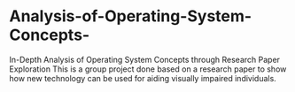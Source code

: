 # Analysis-of-Operating-System-Concepts-
In-Depth Analysis of Operating System Concepts through Research Paper Exploration
This is a group project done based on a research paper to show how new technology can be used for aiding visually impaired individuals.
